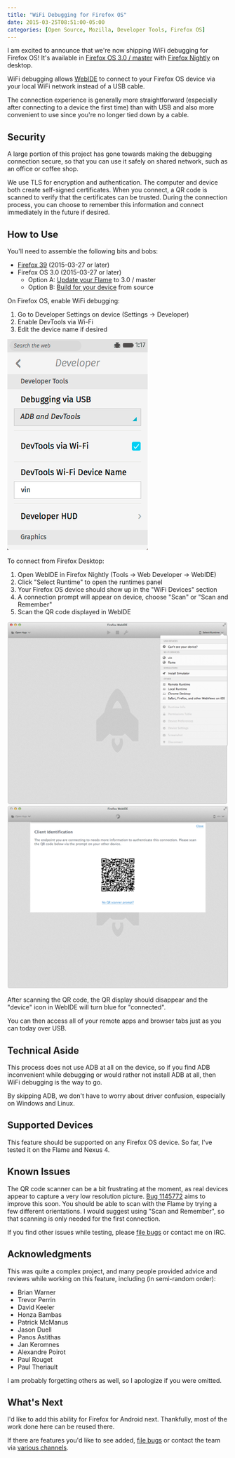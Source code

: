 ```yaml
---
title: "WiFi Debugging for Firefox OS"
date: 2015-03-25T08:51:00-05:00
categories: [Open Source, Mozilla, Developer Tools, Firefox OS]
---
```


I am excited to announce that we're now shipping WiFi debugging for Firefox OS!
It's available in [Firefox OS 3.0 / master][fxos-build] with [Firefox Nightly][desktop-nightly] on desktop.

WiFi debugging allows [WebIDE][webide] to connect to your Firefox OS device via your local
WiFi network instead of a USB cable.

The connection experience is generally more straightforward (especially after
connecting to a device the first time) than with USB and also more convenient to
use since you're no longer tied down by a cable.

## Security

A large portion of this project has gone towards making the debugging
connection secure, so that you can use it safely on shared network, such as an
office or coffee shop.

We use TLS for encryption and authentication.  The computer and device both
create self-signed certificates.  When you connect, a QR code is scanned to
verify that the certificates can be trusted.  During the connection process, you
can choose to remember this information and connect immediately in the future if
desired.

## How to Use

You'll need to assemble the following bits and bobs:

* [Firefox 39][desktop-nightly] (2015-03-27 or later)
* Firefox OS 3.0 (2015-03-27 or later)
  * Option A: [Update your Flame][flame-updates] to 3.0 / master
  * Option B: [Build for your device][fxos-build] from source

On Firefox OS, enable WiFi debugging:

1. Go to Developer Settings on device (Settings -> Developer)
2. Enable DevTools via Wi-Fi
3. Edit the device name if desired

![Firefox OS WiFi Debugging Options][fxos-wifi-opts]

To connect from Firefox Desktop:

1. Open WebIDE in Firefox Nightly (Tools -> Web Developer -> WebIDE)
2. Click "Select Runtime" to open the runtimes panel
3. Your Firefox OS device should show up in the "WiFi Devices" section
4. A connection prompt will appear on device, choose "Scan" or "Scan and Remember"
5. Scan the QR code displayed in WebIDE

![WebIDE WiFi Runtimes][webide-wifi-runtime]
![WebIDE Displays the QR Code][webide-qr-code]

After scanning the QR code, the QR display should disappear and the "device"
icon in WebIDE will turn blue for "connected".

You can then access all of your remote apps and browser tabs just as you can
today over USB.

## Technical Aside

This process does not use ADB at all on the device, so if you find ADB
inconvenient while debugging or would rather not install ADB at all, then
WiFi debugging is the way to go.  

By skipping ADB, we don't have to worry about driver confusion, especially on
Windows and Linux.

## Supported Devices

This feature should be supported on any Firefox OS device.  So far, I've tested
it on the Flame and Nexus 4.

## Known Issues

The QR code scanner can be a bit frustrating at the moment, as real devices
appear to capture a very low resolution picture.  [Bug 1145772][low-res] aims
to improve this soon.  You should be able to scan with the Flame by trying a few
different orientations.  I would suggest using "Scan and Remember", so that
scanning is only needed for the first connection.

If you find other issues while testing, please [file bugs][bugs] or contact me
on IRC.

## Acknowledgments

This was quite a complex project, and many people provided advice and reviews
while working on this feature, including (in semi-random order):

* Brian Warner
* Trevor Perrin
* David Keeler
* Honza Bambas
* Patrick McManus
* Jason Duell
* Panos Astithas
* Jan Keromnes
* Alexandre Poirot
* Paul Rouget
* Paul Theriault

I am probably forgetting others as well, so I apologize if you were omitted.  

## What's Next

I'd like to add this ability for Firefox for Android next.  Thankfully, most of
the work done here can be reused there.

If there are features you'd like to see added, [file bugs][bugs] or contact the
team via [various channels][involved].

[low-res]: https://bugzil.la/1145772

[bugs]: https://bugzilla.mozilla.org/enter_bug.cgi?product=Firefox&component=Developer%20Tools%3A%20WebIDE
[involved]: https://wiki.mozilla.org/DevTools/GetInvolved#Communication

[fxos-wifi-opts]: /images/posts/fxos-wifi-opts.png
[webide-wifi-runtime]: /images/posts/webide-wifi-runtime.png
[webide-qr-code]: /images/posts/webide-qr-code.png

[desktop-nightly]: https://nightly.mozilla.org/
[webide]: https://developer.mozilla.org/docs/Tools/WebIDE
[flame-updates]: https://developer.mozilla.org/en-US/Firefox_OS/Phone_guide/Flame/Updating_your_Flame#Updating_your_Flame_to_a_nightly_build
[fxos-build]: https://developer.mozilla.org/en-US/Firefox_OS/Building
